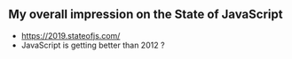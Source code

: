 ## My overall impression on the State of JavaScript
- https://2019.stateofjs.com/
- JavaScript is getting better than 2012 ?

